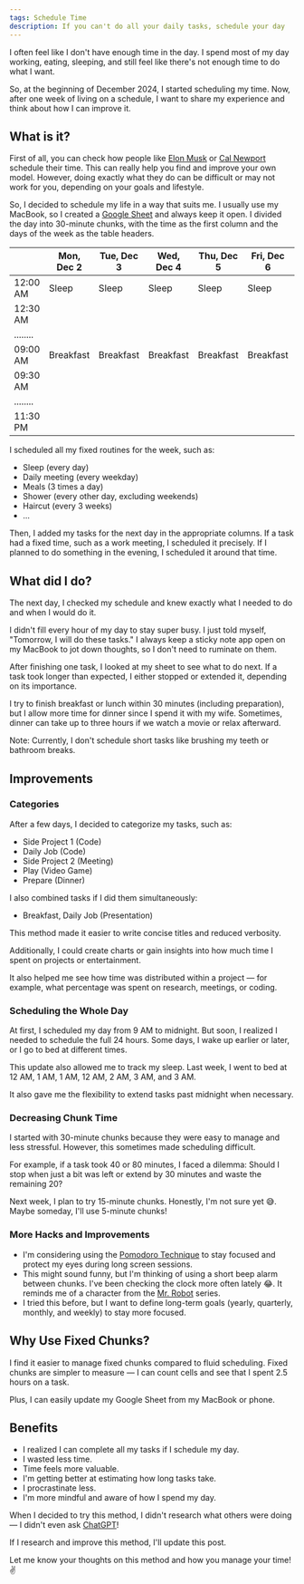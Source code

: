 ```yaml
---
tags: Schedule Time
description: If you can't do all your daily tasks, schedule your day
---
```


I often feel like I don't have enough time in the day.
I spend most of my day working, eating, sleeping, and still feel like there's not enough time to do what I want.

So, at the beginning of December 2024, I started scheduling my time. Now, after one week of living on a schedule, I want
to share my experience and think about how I can improve it.

## What is it?

First of all,
you can check how people like [Elon Musk](https://en.wikipedia.org/wiki/Elon_Musk)
or [Cal Newport](https://en.wikipedia.org/wiki/Cal_Newport) schedule their time.
This can really help you find and improve your own model.
However, doing exactly what they do can be difficult or may not work for you, depending on your goals and lifestyle.

So, I decided to schedule my life in a way that suits me.
I usually use my MacBook, so I created a [Google Sheet](https://sheets.new/) and always keep it open.
I divided the day into 30-minute chunks, with the time as the first column and the days of the week as the table
headers.

|          | Mon, Dec 2 | Tue, Dec 3 | Wed, Dec 4 | Thu, Dec 5 | Fri, Dec 6 | ... |
|----------|------------|------------|------------|------------|------------|-----|
| 12:00 AM | Sleep      | Sleep      | Sleep      | Sleep      | Sleep      | ... |
| 12:30 AM |            |            |            |            |            | ... |
| ........ |            |            |            |            |            | ... |
| 09:00 AM | Breakfast  | Breakfast  | Breakfast  | Breakfast  | Breakfast  | ... |
| 09:30 AM |            |            |            |            |            | ... |
| ........ |            |            |            |            |            | ... |
| 11:30 PM |            |            |            |            |            | ... |

I scheduled all my fixed routines for the week, such as:

* Sleep (every day)
* Daily meeting (every weekday)
* Meals (3 times a day)
* Shower (every other day, excluding weekends)
* Haircut (every 3 weeks)
* ...

Then, I added my tasks for the next day in the appropriate columns.
If a task had a fixed time, such as a work meeting, I scheduled it precisely.
If I planned to do something in the evening, I scheduled it around that time.

## What did I do?

The next day, I checked my schedule and knew exactly what I needed to do and when I would do it.

I didn't fill every hour of my day to stay super busy.
I just told myself, "Tomorrow, I will do these tasks."
I always keep a sticky note app open on my MacBook to jot down thoughts, so I don't need to ruminate on them.

After finishing one task, I looked at my sheet to see what to do next.
If a task took longer than expected, I either stopped or extended it, depending on its importance.

I try to finish breakfast or lunch within 30 minutes (including preparation), but I allow more time for dinner since I
spend it with my wife.
Sometimes, dinner can take up to three hours if we watch a movie or relax afterward.

Note: Currently, I don't schedule short tasks like brushing my teeth or bathroom breaks.

## Improvements

### Categories

After a few days, I decided to categorize my tasks, such as:

* Side Project 1 (Code)
* Daily Job (Code)
* Side Project 2 (Meeting)
* Play (Video Game)
* Prepare (Dinner)

I also combined tasks if I did them simultaneously:

* Breakfast, Daily Job (Presentation)

This method made it easier to write concise titles and reduced verbosity.

Additionally, I could create charts or gain insights into how much time I spent on projects or entertainment.

It also helped me see how time was distributed within a project — for example, what percentage was spent on research,
meetings, or coding.

### Scheduling the Whole Day

At first, I scheduled my day from 9 AM to midnight.
But soon, I realized I needed to schedule the full 24 hours.
Some days, I wake up earlier or later, or I go to bed at different times.

This update also allowed me to track my sleep.
Last week, I went to bed at 12 AM, 1 AM, 1 AM, 12 AM, 2 AM, 3 AM, and 3 AM.

It also gave me the flexibility to extend tasks past midnight when necessary.

### Decreasing Chunk Time

I started with 30-minute chunks because they were easy to manage and less stressful.
However, this sometimes made scheduling difficult.

For example, if a task took 40 or 80 minutes, I faced a dilemma:
Should I stop when just a bit was left or extend by 30 minutes and waste the remaining 20?

Next week, I plan to try 15-minute chunks.
Honestly, I'm not sure yet 😅.
Maybe someday, I'll use 5-minute chunks!

### More Hacks and Improvements

* I'm considering using the [Pomodoro Technique](https://en.wikipedia.org/wiki/Pomodoro_Technique) to stay focused and
  protect my eyes during long screen sessions.
* This might sound funny, but I'm thinking of using a short beep alarm between chunks. I've been checking the clock more
  often lately 😂. It reminds me of a character from the [Mr. Robot](https://www.imdb.com/title/tt4158110/) series.
* I tried this before, but I want to define long-term goals (yearly, quarterly, monthly, and weekly) to stay more
  focused.

## Why Use Fixed Chunks?

I find it easier to manage fixed chunks compared to fluid scheduling.
Fixed chunks are simpler to measure — I can count cells and see that I spent 2.5 hours on a task.

Plus, I can easily update my Google Sheet from my MacBook or phone.

## Benefits

* I realized I can complete all my tasks if I schedule my day.
* I wasted less time.
* Time feels more valuable.
* I'm getting better at estimating how long tasks take.
* I procrastinate less.
* I'm more mindful and aware of how I spend my day.

When I decided to try this method, I didn't research what others were doing — I didn't even
ask [ChatGPT](https://chatgpt.com)!

If I research and improve this method, I'll update this post.

Let me know your thoughts on this method and how you manage your time! ✌️

